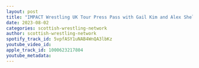 ```yaml
---
layout: post
title: "IMPACT Wrestling UK Tour Press Pass with Gail Kim and Alex Shelley | SWN Question"
date: 2023-08-02
categories: scottish-wrestling-network
author: scottish-wrestling-network
spotify_track_id: 5vpfASY1uNAB4WnQA3lbKz
youtube_video_id: 
apple_track_id: 1000623217804
youtube_metadata: 
---
```

